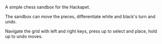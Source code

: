 A simple chess sandbox for the Hackapet.

The sandbox can move the pieces, differentiate white and black's turn and undo.

Navigate the grid with left and right keys, press up to select and place, hold up to undo moves.